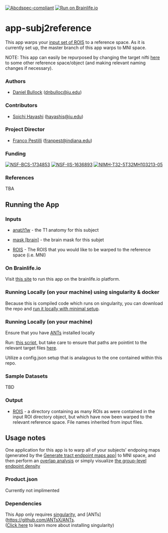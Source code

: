 [![Abcdspec-compliant](https://img.shields.io/badge/ABCD_Spec-v1.1-green.svg)](https://github.com/brain-life/abcd-spec)
[![Run on Brainlife.io](https://img.shields.io/badge/Brainlife-bl.app.169-blue.svg)](https://doi.org/10.25663/brainlife.app.169)

# app-subj2reference
This app warps your [input set of ROIS](https://brainlife.io/datatypes/5be9ea0315a8683a39a1ebd9) to a reference space.  As it is currently set up, the master branch of this app warps to MNI space.

NOTE: This app can easily be repurposed by changing the target nifti [here](https://github.com/brainlife/app-subj2reference/blob/199143bbc677469931faa57f4ddcfd7fc97d7dff/CoordTransform.sh#L21) to some other reference space/object (and making relevant naming changes if necessary).

### Authors
- [Daniel Bullock](https://github.com/DanNBullock) (dnbulloc@iu.edu)

### Contributors
- [Soichi Hayashi](https://github.com/soichih) (hayashis@iu.edu)

### Project Director
- [Franco Pestilli](https://github.com/francopestilli) (franpest@indiana.edu)

### Funding 
[![NSF-BCS-1734853](https://img.shields.io/badge/NSF_BCS-1734853-blue.svg)](https://nsf.gov/awardsearch/showAward?AWD_ID=1734853)
[![NSF-IIS-1636893](https://img.shields.io/badge/NSF_IIS-1636893-blue.svg)](https://nsf.gov/awardsearch/showAward?AWD_ID=1636893)
[![NIMH-T32-5T32MH103213-05](https://img.shields.io/badge/NIMH_T32-5T32MH103213--05-blue.svg)](https://projectreporter.nih.gov/project_info_description.cfm?aid=9725739)

### References 
TBA

## Running the App 

### Inputs

- [anat/t1w](https://brainlife.io/datatypes/58c33bcee13a50849b25879a) - the T1 anatomy for this subject

- [mask [brain]](https://brainlife.io/datatypes/5a281aee2c214c9ba83ce620) - the brain mask for this subjet

- [ROIS](https://brainlife.io/datatype/5be9ea0315a8683a39a1ebd9) - The ROIS that you would like to be warped to the reference space (i.e. MNI)

### On Brainlife.io

Visit [this site](https://doi.org/10.25663/brainlife.app.169) to run this app on the brainlife.io platform.

### Running Locally (on your machine) using singularity & docker

Because this is compiled code which runs on singularity, you can download the repo and [run it locally with minimal setup](https://github.com/brainlife/app-subj2reference/blob/199143bbc677469931faa57f4ddcfd7fc97d7dff/main#L9).  

### Running Locally (on your machine)

Ensure that you have [ANTs](https://github.com/ANTsX/ANTs) installed locally

Run: [this script](https://github.com/brainlife/app-subj2reference/blob/master/CoordTransform.sh), but take care to ensure that paths are pointint to the relevant target files [here](https://github.com/brainlife/app-subj2reference/blob/199143bbc677469931faa57f4ddcfd7fc97d7dff/CoordTransform.sh#L21).

Utilize a config.json setup that is analagous to the one contained within this repo.

### Sample Datasets

TBD

### Output

- [ROIS](https://brainlife.io/datatypes/5be9ea0315a8683a39a1ebd9) - a directory containing as many ROIs as were contained in the input ROI directory object, but which have now been warped to the relevant reference space.  File names inherited from input files.

## Usage notes
One application for this app is to warp all of your subjects' endpoing maps (generated by the [Generate tract endpoint maps app](https://doi.org/10.25663/brainlife.app.194)] to MNI space, and then perform an [overlap analysis](https://github.com/DanNBullock/EcogAnalysisCode) or simply visualize [the group-level endpoint density](https://github.com/DanNBullock/pysurferPlotting)

### Product.json

Currently not implimented

### Dependencies

This App only requires [singularity](https://www.sylabs.io/singularity/), and [ANTs](https://github.com/ANTsX/ANTs.  
([Click here](https://singularity.lbl.gov/docs-installation) to learn more about installing singularity)

 
